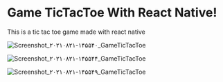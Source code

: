 # Game TicTacToe With React Native!

This is a tic tac toe game made with react native


![Screenshot_۲۰۲۱۰۸۲۱-۱۴۵۵۴۰_GameTicTacToe](https://user-images.githubusercontent.com/74311184/130319044-a0e18d47-7c0d-42e9-b116-47d5720a7cd3.jpg)

![Screenshot_۲۰۲۱۰۸۲۱-۱۴۵۵۴۴_GameTicTacToe](https://user-images.githubusercontent.com/74311184/130319045-18345893-909d-47a7-aba2-ba84411e973b.jpg)

![Screenshot_۲۰۲۱۰۸۲۱-۱۴۵۵۴۹_GameTicTacToe](https://user-images.githubusercontent.com/74311184/130319048-43f8b346-7276-408e-8b78-443dc5f3d389.jpg)
